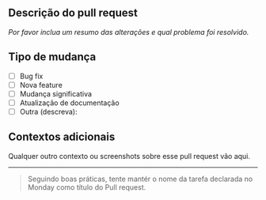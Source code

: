 ## Descrição do pull request
_Por favor inclua um resumo das alterações e qual problema foi resolvido._


## Tipo de mudança
- [ ] Bug fix
- [ ] Nova feature
- [ ] Mudança significativa 
- [ ] Atualização de documentação
- [ ] Outra (descreva):

## Contextos adicionais
Qualquer outro contexto ou screenshots sobre esse pull request vão aqui.


***

> Seguindo boas práticas, tente mantér o nome da tarefa declarada no Monday como título do Pull request. 